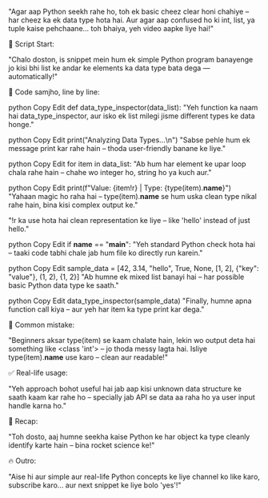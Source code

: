 "Agar aap Python seekh rahe ho, toh ek basic cheez clear honi chahiye – har cheez ka ek data type hota hai. Aur agar aap confused ho ki int, list, ya tuple kaise pehchaane... toh bhaiya, yeh video aapke liye hai!"

📌 Script Start:

"Chalo doston, is snippet mein hum ek simple Python program banayenge jo kisi bhi list ke andar ke elements ka data type bata dega — automatically!"

🧠 Code samjho, line by line:

python
Copy
Edit
def data_type_inspector(data_list):
"Yeh function ka naam hai data_type_inspector, aur isko ek list milegi jisme different types ke data honge."

python
Copy
Edit
    print("Analyzing Data Types...\n")
"Sabse pehle hum ek message print kar rahe hain – thoda user-friendly banane ke liye."

python
Copy
Edit
    for item in data_list:
"Ab hum har element ke upar loop chala rahe hain – chahe wo integer ho, string ho ya kuch aur."

python
Copy
Edit
        print(f"Value: {item!r} | Type: {type(item).__name__}")
"Yahaan magic ho raha hai – type(item).__name__ se hum uska clean type nikal rahe hain, bina kisi complex output ke."

"!r ka use hota hai clean representation ke liye – like 'hello' instead of just hello."

python
Copy
Edit
if __name__ == "__main__":
"Yeh standard Python check hota hai – taaki code tabhi chale jab hum file ko directly run karein."

python
Copy
Edit
    sample_data = [42, 3.14, "hello", True, None, [1, 2], {"key": "value"}, (1, 2), {1, 2}]
"Ab humne ek mixed list banayi hai – har possible basic Python data type ke saath."

python
Copy
Edit
    data_type_inspector(sample_data)
"Finally, humne apna function call kiya – aur yeh har item ka type print kar dega."

🚫 Common mistake:

"Beginners aksar type(item) se kaam chalate hain, lekin wo output deta hai something like <class 'int'> – jo thoda messy lagta hai. Isliye type(item).__name__ use karo – clean aur readable!"

✅ Real-life usage:

"Yeh approach bohot useful hai jab aap kisi unknown data structure ke saath kaam kar rahe ho – specially jab API se data aa raha ho ya user input handle karna ho."

🎯 Recap:

"Toh dosto, aaj humne seekha kaise Python ke har object ka type cleanly identify karte hain – bina rocket science ke!"

🔥 Outro:

"Aise hi aur simple aur real-life Python concepts ke liye channel ko like karo, subscribe karo... aur next snippet ke liye bolo 'yes'!"

